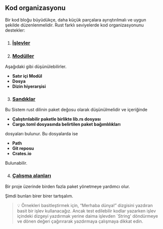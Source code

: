 ## Kod organizasyonu
Bir kod bloğu büyüdükçe, daha küçük parçalara ayrıştırılmalı ve uygun şekilde düzenlenmelidir. Rust farklı seviyelerde kod organizasyonunu destekler:

1. ### [İşlevler](functions.md)

2. ### [Modüller](modules.md)
Aşağıdaki gibi düşünülebilirler.

  - **Satır içi Modül**
  - **Dosya**
  - **Dizin hiyerarşisi**

3. ### [Sandıklar](crates.md)
Bu Sistem rust dilinin paket değosu olarak düşünülmelidir ve içeriğinde
  
  - **Çalıştırılabilir paketle birlikte lib.rs dosyası**
  - **Cargo.toml dosyasında belirtilen paket bağımlılıkları**
  
  dosyaları bulunur. Bu dosyalarda ise
  
  - **Path**
  - **Git reposu**
  - **Crates.io**
  
  Bulunabilir.
 
 4. ### [Çalışma alanları](workspaces.md)
 Bir proje üzerinde birden fazla paket yönetmeye yardımcı olur.
 
 Şimdi bunları birer birer tartışalım.
 
 > 💡 Örnekleri basitleştirmek için, “Merhaba dünya!” dizgisini yazdıran basit bir işlev kullanacağız. Ancak test edilebilir kodlar yazarken  işlev içindeki dizgeyi yazdırmak yerine daima işlevden `String'  döndürmeye ve dönen değeri çağırırarak yazdırmaya çalışmaya dikkat edin.
